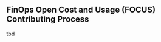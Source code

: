 FinOps Open Cost and Usage (FOCUS) Contributing Process
-------------------------------------------------------

tbd
